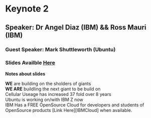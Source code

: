 # Keynote 2
## Speaker: Dr Angel Diaz (IBM) && Ross Mauri (IBM)
### Guest Speaker: Mark Shuttleworth (Ubuntu)
### Slides Availble [Here][Keynote2Slides]

__Notes about slides__

**WE** are building on the sholders of giants  
**WE ARE** buildling the next giant to be build on  
Cellular Useage has increased 37 fold over 8 years  
Ubuntu is working on/with IBM Z now  
IBM Has a FREE OpenSource Cloud for developers and students of OpenSource products [Link Here][IBMCloud] when available.  


[Keynote2Slides]: 
[IBMCloud]: 
